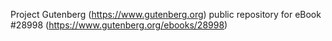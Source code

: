 Project Gutenberg (https://www.gutenberg.org) public repository for eBook #28998 (https://www.gutenberg.org/ebooks/28998)
